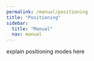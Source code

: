 ```yaml
---
permalink: /manual/positioning
title: "Positioning"
sidebar:
  title: "Manual"
  nav: manual
---
```


explain positioning modes here